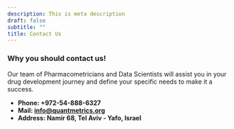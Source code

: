 ```yaml
---
description: This is meta description
draft: false
subtitle: ""
title: Contact Us
---
```



### Why you should contact us!
Our team of Pharmacometricians and Data Scientists will assist you in your drug development journey and define your specific needs to make it a success.

* **Phone: +972-54-888-6327** 
* **Mail: info@quantmetrics.org**
* **Address: Namir 68, Tel Aviv - Yafo, Israel**